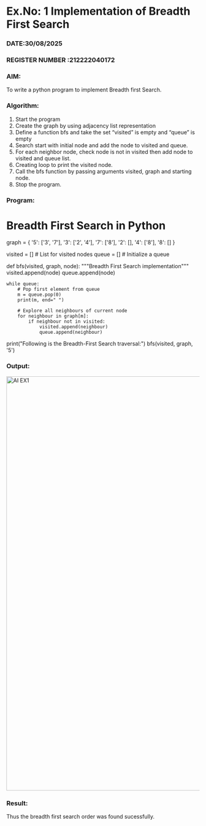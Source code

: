 # Ex.No: 1  Implementation of Breadth First Search 
### DATE:30/08/2025                                                                            
### REGISTER NUMBER :212222040172
### AIM: 
To write a python program to implement Breadth first Search. 
### Algorithm:
1. Start the program
2. Create the graph by using adjacency list representation
3. Define a function bfs and take the set “visited” is empty and “queue” is empty
4. Search start with initial node and add the node to visited and queue.
5. For each neighbor node, check node is not in visited then add node to visited and queue list.
6.  Creating loop to print the visited node.
7.   Call the bfs function by passing arguments visited, graph and starting node.
8.   Stop the program.
### Program:

# Breadth First Search in Python

graph = {
    '5': ['3', '7'],
    '3': ['2', '4'],
    '7': ['8'],
    '2': [],
    '4': ['8'],
    '8': []
}

visited = []  # List for visited nodes
queue = []    # Initialize a queue


def bfs(visited, graph, node):
    """Breadth First Search implementation"""
    visited.append(node)
    queue.append(node)

    while queue:
        # Pop first element from queue
        m = queue.pop(0)
        print(m, end=" ")

        # Explore all neighbours of current node
        for neighbour in graph[m]:
            if neighbour not in visited:
                visited.append(neighbour)
                queue.append(neighbour)



print("Following is the Breadth-First Search traversal:")
bfs(visited, graph, '5')












### Output:
<img width="1920" height="1080" alt="AI EX1" src="https://github.com/user-attachments/assets/a2784401-4b84-4644-bd11-61711f49e3de" />





### Result:
Thus the breadth first search order was found sucessfully.
